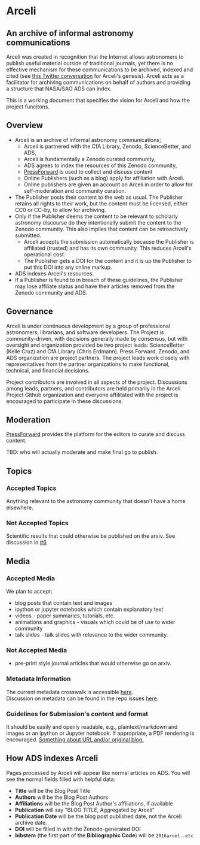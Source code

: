# Arceli

## An archive of informal astronomy communications

Arceli was created in recognition that the Internet allows astronomers to publish useful material outside of traditional journals, yet there is no effective mechanism for these communications to be archived, indexed and cited (see [this Twitter conversation](https://storify.com/aaccomazzi/non-traditional-citations-in-astronomy) for Arceli's genesis).
Arceli acts as a facilitator for archiving communications on behalf of authors and providing a structure that NASA/SAO ADS can index.

This is a working document that specifies the vision for Arceli and how the project funcitons.

## Overview

- Arceli is an archive of informal astronomy communications;
    * Arceli is partnered with the CfA Library, Zenodo, ScienceBetter, and ADS,
    * Arceli is fundamentally a Zenodo curated community,
    * ADS agrees to index the resources of this Zenodo community,
    * [PressForward](http://pressforward.org/) is used to collect and discuss content
    * Online Publishers (such as a blog) apply for affiliation with Arceli.
    * Online publishers are given an account on Arceli in order to allow for self-moderation and community curation.
- The Publisher posts their content to the web as usual. The Publisher retains all rights to their work, but the content must be licensed, either CC0 or CC-by, to allow for archiving.
- Only if the Publisher deems the content to be relevant to scholarly astronomy discourse do they intentionally submit the content to the Zenodo community. This also implies that content can be retroactively submitted.
    * Arceli accepts the submission automatically because the Publisher is affiliated (trusted) and has its own community. This reduces Arceli's operational cost.
    * The Publisher gets a DOI for the content and it is up the Publisher to put this DOI into any online markup.
- ADS indexes Arceli's resources.
- If a Publisher is found to in breach of these guidelines, the Publisher may lose affiliate status and have their articles removed from the Zenodo community and ADS.

## Governance

Arceli is under continuous development by a group of professional astronomers, librarians, and software developers. The Project is community-driven, with decisions generally made by consensus, but with oversight and organization provided be two project leads: ScienceBetter (Kelle Cruz) and CfA Library (Chris Erdmann). Press Forward, Zenodo, and ADS organization are project partners. The project leads work closely with representatives from the partner organizations to make functional, technical, and financial decisions.

Project contributors are involved in all aspects of the project. Discussions among leads, partners, and contributors are held primarily in the Arceli Project Github organization and everyone affilitated with the project is encouraged to participate in these discussions.

## Moderation

[PressForward](https://github.com/PressForward/pressforward/wiki/User-Manual#using-the-all-content-page-how-to-read-nominate-and-add-comments-to-items) provides the platform for the editors to curate and discuss content.

TBD: who will actually moderate and make final go to publish.

## Topics
### Accepted Topics

Anything relevant to the astronomy community that doesn't have a home elsewhere.

### Not Accepted Topics

Scientific results that could otherwise be published on the arxiv. See discussion in [#6](https://github.com/archive-of-informal-astronomy-comm/charter/issues/6).

## Media
### Accepted Media

We plan to accept:

- blog posts that contain text and images
- ipython or jupyter notebooks which contain explanatory text
- videos - paper summaries, tutorials, etc.
- animations and graphics - visuals which could be of use to wider community
- talk slides - talk slides with relevance to the wider community.

### Not Accepted Media

- pre-print style journal articles that would otherwise go on arxiv.

### Metadata Information
The current metadata crosswalk is accessible [here](https://docs.google.com/spreadsheets/d/1ti2ny9o0_fpA0ZgWe_F6o9ISmBApEjjDRTu0P7XLRd4/edit?usp=sharing).   
Discussion on metadata can be found in the repo issues [here](https://github.com/arceli/charter/issues/24).

### Guidelines for Submission's content and format

It should be easily and openly readable, e.g., plaintext/markdown and images or an ipython or Jupyter notebook.
If appropriate, a PDF rendering is encouraged.
[Something about URL and/or original blog.](https://github.com/archive-of-informal-astronomy-comm/charter/issues/5)

## How ADS indexes Arceli

Pages processed by Arceli will appear like normal articles on ADS. You will see the normal fields filled with helpful data:

- **Title** will be the Blog Post Title
- **Authors** will be the Blog Post Authors
- **Affiliations** will be the Blog Post Author's affiliations, if available
- **Publication** will say	 "BLOG TITLE, Aggregated by Arceli"
- **Publication Date** will be the blog post published date, not the Arceli archive date.
- **DOI** will be filled in with the Zenodo-generated DOI
- **bibstem** (the first part of the **Bibliographic Code**) will be `2016arcel..etc`
